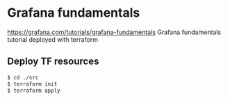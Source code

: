 # Grafana fundamentals


https://grafana.com/tutorials/grafana-fundamentals
Grafana fundamentals tutorial deployed with terraform



## Deploy TF resources

```bash
$ cd ./src
$ terraform init
$ terraform apply
```
